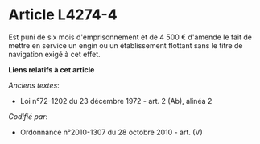# Article L4274-4

Est puni de six mois d'emprisonnement et de 4 500 € d'amende le fait de mettre en service un engin ou un établissement
flottant sans le titre de navigation exigé à cet effet.

**Liens relatifs à cet article**

_Anciens textes_:

  - Loi n°72-1202 du 23 décembre 1972 - art. 2 (Ab), alinéa 2

_Codifié par_:

  - Ordonnance n°2010-1307 du 28 octobre 2010 - art. (V)
